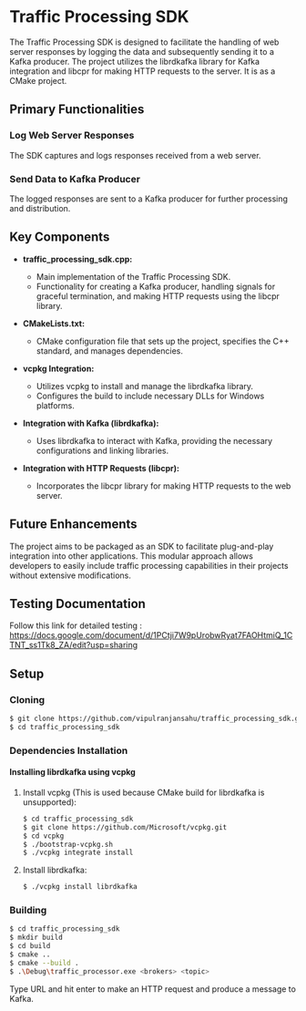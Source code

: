 # Traffic Processing SDK

The Traffic Processing SDK is designed to facilitate the handling of web server responses by logging the data and subsequently sending it to a Kafka producer. The project utilizes the librdkafka library for Kafka integration and libcpr for making HTTP requests to the server. It is as a CMake project.

## Primary Functionalities

### Log Web Server Responses
The SDK captures and logs responses received from a web server.

### Send Data to Kafka Producer
The logged responses are sent to a Kafka producer for further processing and distribution.

## Key Components

- **traffic_processing_sdk.cpp:**
  - Main implementation of the Traffic Processing SDK.
  - Functionality for creating a Kafka producer, handling signals for graceful termination, and making HTTP requests using the libcpr library.

- **CMakeLists.txt:**
  - CMake configuration file that sets up the project, specifies the C++ standard, and manages dependencies.

- **vcpkg Integration:**
  - Utilizes vcpkg to install and manage the librdkafka library.
  - Configures the build to include necessary DLLs for Windows platforms.

- **Integration with Kafka (librdkafka):**
  - Uses librdkafka to interact with Kafka, providing the necessary configurations and linking libraries.

- **Integration with HTTP Requests (libcpr):**
  - Incorporates the libcpr library for making HTTP requests to the web server.

## Future Enhancements

The project aims to be packaged as an SDK to facilitate plug-and-play integration into other applications. This modular approach allows developers to easily include traffic processing capabilities in their projects without extensive modifications.

## Testing Documentation

Follow this link for detailed testing : https://docs.google.com/document/d/1PCtji7W9pUrobwRyat7FAOHtmiQ_1CTNT_ss1Tk8_ZA/edit?usp=sharing

## Setup

### Cloning

```bash
$ git clone https://github.com/vipulranjansahu/traffic_processing_sdk.git
$ cd traffic_processing_sdk
```

### Dependencies Installation

#### Installing librdkafka using vcpkg

1. Install vcpkg (This is used because CMake build for librdkafka is unsupported):

    ```bash
    $ cd traffic_processing_sdk
    $ git clone https://github.com/Microsoft/vcpkg.git
    $ cd vcpkg
    $ ./bootstrap-vcpkg.sh
    $ ./vcpkg integrate install
    ```

2. Install librdkafka:

    ```bash
    $ ./vcpkg install librdkafka
    ```

### Building

```bash
$ cd traffic_processing_sdk
$ mkdir build
$ cd build
$ cmake ..
$ cmake --build .
$ .\Debug\traffic_processor.exe <brokers> <topic>
```
Type URL and hit enter to make an HTTP request and produce a message to Kafka.